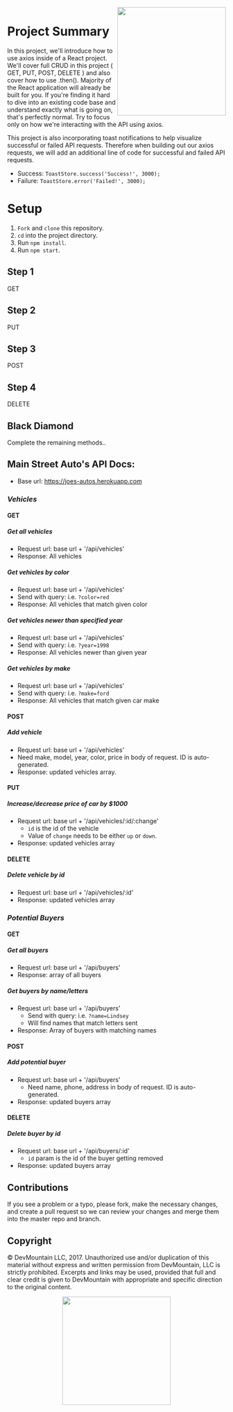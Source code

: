 <img src="https://devmounta.in/img/logowhiteblue.png" width="250" align="right">

# Project Summary

In this project, we'll introduce how to use axios inside of a React project. We'll cover full CRUD in this project ( GET, PUT, POST, DELETE ) and also cover how to use .then(). Majority of the React application will already be built for you. If you're finding it hard to dive into an existing code base and understand exactly what is going on, that's perfectly normal. Try to focus only on how we're interacting with the API using axios.

This project is also incorporating toast notifications to help visualize successful or failed API requests. Therefore when building out our axios requests, we will add an additional line of code for successful and failed API requests.

* Success: `ToastStore.success('Success!', 3000);`
* Failure: `ToastStore.error('Failed!', 3000);`

# Setup

1. `Fork` and `clone` this repository.
2. `cd` into the project directory.
3. Run `npm install`.
4. Run `npm start`.

## Step 1

GET

## Step 2

PUT

## Step 3

POST

## Step 4

DELETE

## Black Diamond

Complete the remaining methods..




## Main Street Auto's API Docs:

  - Base url: https://joes-autos.herokuapp.com

### *Vehicles*


#### GET

##### Get all vehicles
- Request url: base url + '/api/vehicles'
- Response: All vehicles

##### Get vehicles by color
- Request url: base url + '/api/vehicles'
- Send with query: i.e. `?color=red`
- Response: All vehicles that match given color

##### Get vehicles newer than specified year
- Request url: base url + '/api/vehicles'
- Send with query: i.e. `?year=1998`
- Response: All vehicles newer than given year

##### Get vehicles by make
- Request url: base url + '/api/vehicles'
- Send with query: i.e. `?make=ford`
- Response: All vehicles that match given car make

#### POST

##### Add vehicle
- Request url: base url + '/api/vehicles'
- Need make, model, year, color, price in body of request. ID is auto-generated.
- Response: updated vehicles array.

#### PUT

##### Increase/decrease price of car by $1000 
- Request url: base url + '/api/vehicles/:id/:change'
  - `id` is the id of the vehicle
  - Value of `change` needs to be either `up` or `down`.
- Response: updated vehicles array

#### DELETE

##### Delete vehicle by id
- Request url: base url + '/api/vehicles/:id'
- Response: updated vehicles array


### *Potential Buyers*

#### GET

##### Get all buyers
- Request url: base url + '/api/buyers'
- Response: array of all buyers

##### Get buyers by name/letters
- Request url: base url + '/api/buyers'
  - Send with query: i.e. `?name=Lindsey`
  - Will find names that match letters sent
- Response: Array of buyers with matching names

#### POST

##### Add potential buyer
- Request url: base url + '/api/buyers'
  - Need name, phone, address in body of request. ID is auto-generated.
- Response: updated buyers array

#### DELETE

##### Delete buyer by id
- Request url: base url + '/api/buyers/:id'
  - `id` param is the id of the buyer getting removed
- Response: updated buyers array

## Contributions

If you see a problem or a typo, please fork, make the necessary changes, and create a pull request so we can review your changes and merge them into the master repo and branch.

## Copyright

© DevMountain LLC, 2017. Unauthorized use and/or duplication of this material without express and written permission from DevMountain, LLC is strictly prohibited. Excerpts and links may be used, provided that full and clear credit is given to DevMountain with appropriate and specific direction to the original content.

<p align="center">
<img src="https://devmounta.in/img/logowhiteblue.png" width="250">
</p>
